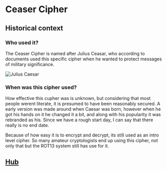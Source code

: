 # Ceaser Cipher
## Historical context

### Who used it?

  The Ceaser Cipher is named after Julius Ceasar, who according to documents used this specific cipher when he wanted to protect messages of military significance.

![Julius Caesar](https://cdn.britannica.com/11/196711-050-FA58D50D/Julius-Caesar-marble-sculpture-Andrea-di-Pietro.jpg)

### When was this cipher used? 

  How effective this cupher was is unknown, but considering that most people werent literate, it is presumed to have been reasonably secured. A early version was made around when Caesar was born, however when he got his hands on it he changed it a bit, and along with his popularity it was rebranded as his. Since we have a rough start day, I can say that there really is no end date. 

  Because of how easy it is to encrypt and decrypt, its still used as an intro level cipher. So many amateur cryptologists end up using this cipher, not only that but the ROT13 system still has use for it.

## [Hub](README.md)
